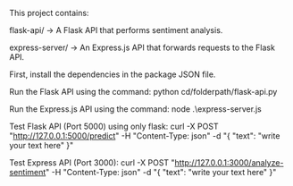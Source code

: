 This project contains:

flask-api/ → A Flask API that performs sentiment analysis.

express-server/ → An Express.js API that forwards requests to the Flask API.

First, install the dependencies in the package JSON file.

Run the Flask API using the command: python cd/folderpath/flask-api.py

Run the Express.js API using the command: node .\express-server.js

Test Flask API (Port 5000) using only flask: curl -X POST "http://127.0.0.1:5000/predict" -H "Content-Type: json" -d "{ "text": "write your text here" }"

Test Express API (Port 3000): curl -X POST "http://127.0.0.1:3000/analyze-sentiment" -H "Content-Type: json" -d "{ "text": "write your text here" }"